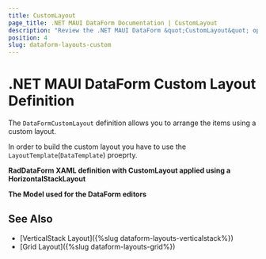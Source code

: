 ```yaml
---
title: CustomLayout
page_title: .NET MAUI DataForm Documentation | CustomLayout
description: "Review the .NET MAUI DataForm &quot;CustomLayout&quot; option."
position: 4
slug: dataform-layouts-custom
---
```


# .NET MAUI DataForm Custom Layout Definition

The `DataFormCustomLayout` definition allows you to arrange the items using a custom layout.

In order to build the custom layout you have to use the `LayoutTemplate`(`DataTemplate`) proeprty.

**RadDataForm XAML definition with CustomLayout applied using a HorizontalStackLayout**

<snippet id='dataform-layouts-custom'/>

**The Model used for the DataForm editors**

<snippet id='dataform-editors-model'/>

## See Also

- [VerticalStack Layout]({%slug dataform-layouts-verticalstack%})
- [Grid Layout]({%slug dataform-layouts-grid%})
